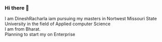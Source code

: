 ### Hi there 👋

I am DineshRacharla iam pursuing my masters in Nortwest Missouri State University in the field of Applied computer Science<br>
I am from Bharat.<br>
Planning to start my on Enterprise <br>



<!--
**DineshRacharla468/DineshRacharla468** is a ✨ _special_ ✨ repository because its `README.md` (this file) appears on your GitHub profile.

Here are some ideas to get you started:

- 🔭 I’m currently working on ...
- 🌱 I’m currently learning ...
- 👯 I’m looking to collaborate on ...
- 🤔 I’m looking for help with ...
- 💬 Ask me about ...
- 📫 How to reach me: ...
- 😄 Pronouns: ...
- ⚡ Fun fact: ...
-->
